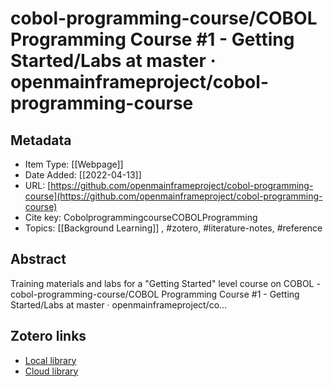 # cobol-programming-course/COBOL Programming Course #1 - Getting Started/Labs at master · openmainframeproject/cobol-programming-course

## Metadata

* Item Type: [[Webpage]]
* Date Added: [[2022-04-13]]
* URL: [https://github.com/openmainframeproject/cobol-programming-course](https://github.com/openmainframeproject/cobol-programming-course)
* Cite key: CobolprogrammingcourseCOBOLProgramming
* Topics: [[Background Learning]]
, #zotero, #literature-notes, #reference

## Abstract

Training materials and labs for a &quot;Getting Started&quot; level course on COBOL - cobol-programming-course/COBOL Programming Course #1 - Getting Started/Labs at master · openmainframeproject/co...


##  Zotero links
* [Local library](zotero://select/items/1_SXUDTCCB)
* [Cloud library](http://zotero.org/users/9285361/items/SXUDTCCB)

